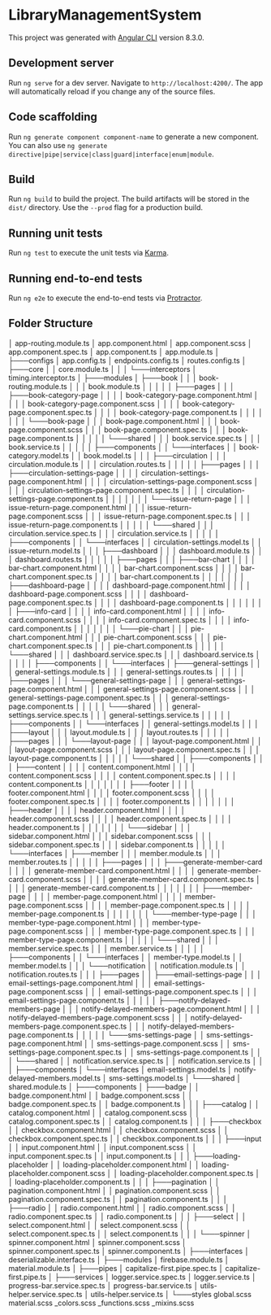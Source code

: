 # LibraryManagementSystem

This project was generated with [Angular CLI](https://github.com/angular/angular-cli) version 8.3.0.

## Development server

Run `ng serve` for a dev server. Navigate to `http://localhost:4200/`. The app will automatically reload if you change any of the source files.

## Code scaffolding

Run `ng generate component component-name` to generate a new component. You can also use `ng generate directive|pipe|service|class|guard|interface|enum|module`.

## Build

Run `ng build` to build the project. The build artifacts will be stored in the `dist/` directory. Use the `--prod` flag for a production build.

## Running unit tests

Run `ng test` to execute the unit tests via [Karma](https://karma-runner.github.io).

## Running end-to-end tests

Run `ng e2e` to execute the end-to-end tests via [Protractor](http://www.protractortest.org/).

## Folder Structure

│ app-routing.module.ts
│ app.component.html
│ app.component.scss
│ app.component.spec.ts
│ app.component.ts
│ app.module.ts
│
├───configs
│ app.config.ts
│ endpoints.config.ts
│ routes.config.ts
│
├───core
│ │ core.module.ts
│ │
│ └───interceptors
│ timing.interceptor.ts
│
├───modules
│ ├───book
│ │ │ book-routing.module.ts
│ │ │ book.module.ts
│ │ │
│ │ ├───pages
│ │ │ ├───book-category-page
│ │ │ │ book-category-page.component.html
│ │ │ │ book-category-page.component.scss
│ │ │ │ book-category-page.component.spec.ts
│ │ │ │ book-category-page.component.ts
│ │ │ │
│ │ │ └───book-page
│ │ │ book-page.component.html
│ │ │ book-page.component.scss
│ │ │ book-page.component.spec.ts
│ │ │ book-page.component.ts
│ │ │
│ │ └───shared
│ │ │ book.service.spec.ts
│ │ │ book.service.ts
│ │ │
│ │ ├───components
│ │ └───interfaces
│ │ book-category.model.ts
│ │ book.model.ts
│ │
│ ├───circulation
│ │ │ circulation.module.ts
│ │ │ circulation.routes.ts
│ │ │
│ │ ├───pages
│ │ │ ├───circulation-settings-page
│ │ │ │ circulation-settings-page.component.html
│ │ │ │ circulation-settings-page.component.scss
│ │ │ │ circulation-settings-page.component.spec.ts
│ │ │ │ circulation-settings-page.component.ts
│ │ │ │
│ │ │ └───issue-return-page
│ │ │ issue-return-page.component.html
│ │ │ issue-return-page.component.scss
│ │ │ issue-return-page.component.spec.ts
│ │ │ issue-return-page.component.ts
│ │ │
│ │ └───shared
│ │ │ circulation.service.spec.ts
│ │ │ circulation.service.ts
│ │ │
│ │ ├───components
│ │ └───interfaces
│ │ circulation-settings.model.ts
│ │ issue-return.model.ts
│ │
│ ├───dashboard
│ │ │ dashboard.module.ts
│ │ │ dashboard.routes.ts
│ │ │
│ │ ├───pages
│ │ │ ├───bar-chart
│ │ │ │ bar-chart.component.html
│ │ │ │ bar-chart.component.scss
│ │ │ │ bar-chart.component.spec.ts
│ │ │ │ bar-chart.component.ts
│ │ │ │
│ │ │ ├───dashboard-page
│ │ │ │ dashboard-page.component.html
│ │ │ │ dashboard-page.component.scss
│ │ │ │ dashboard-page.component.spec.ts
│ │ │ │ dashboard-page.component.ts
│ │ │ │
│ │ │ ├───info-card
│ │ │ │ info-card.component.html
│ │ │ │ info-card.component.scss
│ │ │ │ info-card.component.spec.ts
│ │ │ │ info-card.component.ts
│ │ │ │
│ │ │ └───pie-chart
│ │ │ pie-chart.component.html
│ │ │ pie-chart.component.scss
│ │ │ pie-chart.component.spec.ts
│ │ │ pie-chart.component.ts
│ │ │
│ │ └───shared
│ │ │ dashboard.service.spec.ts
│ │ │ dashboard.service.ts
│ │ │
│ │ ├───components
│ │ └───interfaces
│ ├───general-settings
│ │ │ general-settings.module.ts
│ │ │ general-settings.routes.ts
│ │ │
│ │ ├───pages
│ │ │ └───general-settings-page
│ │ │ general-settings-page.component.html
│ │ │ general-settings-page.component.scss
│ │ │ general-settings-page.component.spec.ts
│ │ │ general-settings-page.component.ts
│ │ │
│ │ └───shared
│ │ │ general-settings.service.spec.ts
│ │ │ general-settings.service.ts
│ │ │
│ │ ├───components
│ │ └───interfaces
│ │ general-settings.model.ts
│ │
│ ├───layout
│ │ │ layout.module.ts
│ │ │ layout.routes.ts
│ │ │
│ │ ├───pages
│ │ │ └───layout-page
│ │ │ layout-page.component.html
│ │ │ layout-page.component.scss
│ │ │ layout-page.component.spec.ts
│ │ │ layout-page.component.ts
│ │ │
│ │ └───shared
│ │ ├───components
│ │ │ ├───content
│ │ │ │ content.component.html
│ │ │ │ content.component.scss
│ │ │ │ content.component.spec.ts
│ │ │ │ content.component.ts
│ │ │ │
│ │ │ ├───footer
│ │ │ │ footer.component.html
│ │ │ │ footer.component.scss
│ │ │ │ footer.component.spec.ts
│ │ │ │ footer.component.ts
│ │ │ │
│ │ │ ├───header
│ │ │ │ header.component.html
│ │ │ │ header.component.scss
│ │ │ │ header.component.spec.ts
│ │ │ │ header.component.ts
│ │ │ │
│ │ │ └───sidebar
│ │ │ sidebar.component.html
│ │ │ sidebar.component.scss
│ │ │ sidebar.component.spec.ts
│ │ │ sidebar.component.ts
│ │ │
│ │ └───interfaces
│ ├───member
│ │ │ member.module.ts
│ │ │ member.routes.ts
│ │ │
│ │ ├───pages
│ │ │ ├───generate-member-card
│ │ │ │ generate-member-card.component.html
│ │ │ │ generate-member-card.component.scss
│ │ │ │ generate-member-card.component.spec.ts
│ │ │ │ generate-member-card.component.ts
│ │ │ │
│ │ │ ├───member-page
│ │ │ │ member-page.component.html
│ │ │ │ member-page.component.scss
│ │ │ │ member-page.component.spec.ts
│ │ │ │ member-page.component.ts
│ │ │ │
│ │ │ └───member-type-page
│ │ │ member-type-page.component.html
│ │ │ member-type-page.component.scss
│ │ │ member-type-page.component.spec.ts
│ │ │ member-type-page.component.ts
│ │ │
│ │ └───shared
│ │ │ member.service.spec.ts
│ │ │ member.service.ts
│ │ │
│ │ ├───components
│ │ └───interfaces
│ │ member-type.model.ts
│ │ member.model.ts
│ │
│ └───notification
│ │ notification.module.ts
│ │ notification.routes.ts
│ │
│ ├───pages
│ │ ├───email-settings-page
│ │ │ email-settings-page.component.html
│ │ │ email-settings-page.component.scss
│ │ │ email-settings-page.component.spec.ts
│ │ │ email-settings-page.component.ts
│ │ │
│ │ ├───notify-delayed-members-page
│ │ │ notify-delayed-members-page.component.html
│ │ │ notify-delayed-members-page.component.scss
│ │ │ notify-delayed-members-page.component.spec.ts
│ │ │ notify-delayed-members-page.component.ts
│ │ │
│ │ └───sms-settings-page
│ │ sms-settings-page.component.html
│ │ sms-settings-page.component.scss
│ │ sms-settings-page.component.spec.ts
│ │ sms-settings-page.component.ts
│ │
│ └───shared
│ │ notification.service.spec.ts
│ │ notification.service.ts
│ │
│ ├───components
│ └───interfaces
│ email-settings.model.ts
│ notify-delayed-members.model.ts
│ sms-settings.model.ts
│
└───shared
│ shared.module.ts
│
├───components
│ ├───badge
│ │ badge.component.html
│ │ badge.component.scss
│ │ badge.component.spec.ts
│ │ badge.component.ts
│ │
│ ├───catalog
│ │ catalog.component.html
│ │ catalog.component.scss
│ │ catalog.component.spec.ts
│ │ catalog.component.ts
│ │
│ ├───checkbox
│ │ checkbox.component.html
│ │ checkbox.component.scss
│ │ checkbox.component.spec.ts
│ │ checkbox.component.ts
│ │
│ ├───input
│ │ input.component.html
│ │ input.component.scss
│ │ input.component.spec.ts
│ │ input.component.ts
│ │
│ ├───loading-placeholder
│ │ loading-placeholder.component.html
│ │ loading-placeholder.component.scss
│ │ loading-placeholder.component.spec.ts
│ │ loading-placeholder.component.ts
│ │
│ ├───pagination
│ │ pagination.component.html
│ │ pagination.component.scss
│ │ pagination.component.spec.ts
│ │ pagination.component.ts
│ │
│ ├───radio
│ │ radio.component.html
│ │ radio.component.scss
│ │ radio.component.spec.ts
│ │ radio.component.ts
│ │
│ ├───select
│ │ select.component.html
│ │ select.component.scss
│ │ select.component.spec.ts
│ │ select.component.ts
│ │
│ └───spinner
│ spinner.component.html
│ spinner.component.scss
│ spinner.component.spec.ts
│ spinner.component.ts
│
├───interfaces
│ deserializable.interface.ts
│
├───modules
│ firebase.module.ts
│ material.module.ts
│
├───pipes
│ capitalize-first.pipe.spec.ts
│ capitalize-first.pipe.ts
│
├───services
│ logger.service.spec.ts
│ logger.service.ts
│ progress-bar.service.spec.ts
│ progress-bar.service.ts
│ utils-helper.service.spec.ts
│ utils-helper.service.ts
│
└───styles
global.scss
material.scss
\_colors.scss
\_functions.scss
\_mixins.scss
